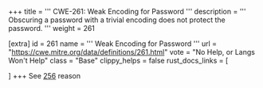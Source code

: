+++
title = '''
CWE-261: Weak Encoding for Password
'''
description	= '''
Obscuring a password with a trivial encoding does not protect the password.
'''
weight = 261

[extra]
id = 261
name = '''
Weak Encoding for Password
'''
url = "https://cwe.mitre.org/data/definitions/261.html"
vote = "No Help, or Langs Won't Help"
class = "Base"
clippy_helps = false
rust_docs_links = [

]
+++
See [256](/rust-are-we-secure-yet/cwes/cwe-256) reason
